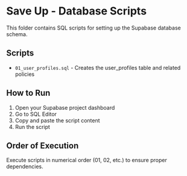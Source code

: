 # Save Up - Database Scripts

This folder contains SQL scripts for setting up the Supabase database schema.

## Scripts

- `01_user_profiles.sql` - Creates the user_profiles table and related policies

## How to Run

1. Open your Supabase project dashboard
2. Go to SQL Editor
3. Copy and paste the script content
4. Run the script

## Order of Execution

Execute scripts in numerical order (01, 02, etc.) to ensure proper dependencies.
